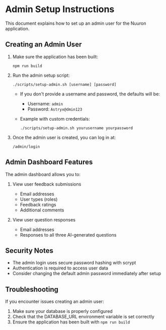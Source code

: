 # Admin Setup Instructions

This document explains how to set up an admin user for the Nuuron application.

## Creating an Admin User

1. Make sure the application has been built:
   ```
   npm run build
   ```

2. Run the admin setup script:
   ```
   ./scripts/setup-admin.sh [username] [password]
   ```

   - If you don't provide a username and password, the defaults will be:
     - Username: `admin`
     - Password: `Astryx@dmin123`

   - Example with custom credentials:
     ```
     ./scripts/setup-admin.sh yourusername yourpassword
     ```

3. Once the admin user is created, you can log in at:
   ```
   /admin/login
   ```

## Admin Dashboard Features

The admin dashboard allows you to:

1. View user feedback submissions
   - Email addresses
   - User types (roles)
   - Feedback ratings
   - Additional comments

2. View user question responses
   - Email addresses
   - Responses to all three AI-generated questions

## Security Notes

- The admin login uses secure password hashing with scrypt
- Authentication is required to access user data
- Consider changing the default admin password immediately after setup

## Troubleshooting

If you encounter issues creating an admin user:

1. Make sure your database is properly configured
2. Check that the DATABASE_URL environment variable is set correctly
3. Ensure the application has been built with `npm run build`